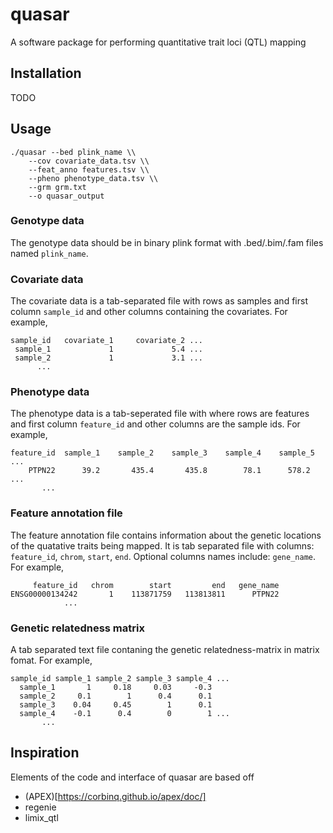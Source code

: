 # quasar

A software package for performing quantitative trait loci (QTL) mapping

## Installation

TODO

## Usage

```
./quasar --bed plink_name \\
    --cov covariate_data.tsv \\ 
    --feat_anno features.tsv \\
    --pheno phenotype_data.tsv \\
    --grm grm.txt
    --o quasar_output
```

### Genotype data

The genotype data should be in binary plink format with .bed/.bim/.fam files named `plink_name`.

### Covariate data

The covariate data is a tab-separated file with rows as samples and first column `sample_id` 
and other columns containing the covariates. For example,

```
sample_id   covariate_1     covariate_2 ...
 sample_1             1             5.4 ...
 sample_2             1             3.1 ...
      ...
```

### Phenotype data

The phenotype data is a tab-seperated file with where rows are features and first column 
`feature_id` and other columns are the sample ids. For example, 

```
feature_id  sample_1    sample_2    sample_3    sample_4    sample_5 ...
    PTPN22      39.2	   435.4       435.8        78.1      578.2 ...
       ...
```

### Feature annotation file

The feature annotation file contains information about the genetic locations of the 
quatative traits being mapped. It is tab separated file with columns: `feature_id`, 
`chrom`, `start`, `end`. Optional columns names include: `gene_name`. For example,

```
     feature_id   chrom        start         end   gene_name
ENSG00000134242       1    113871759   113813811      PTPN22
            ...
```

### Genetic relatedness matrix

A tab separated text file contaning the genetic relatedness-matrix in matrix fomat. 
For example, 

```
sample_id sample_1 sample_2 sample_3 sample_4 ...
  sample_1       1	   0.18     0.03     -0.3 
  sample_2     0.1	      1      0.4      0.1
  sample_3    0.04	   0.45        1      0.1
  sample_4    -0.1	    0.4        0        1 ...
       ...
```

## Inspiration

Elements of the code and interface of quasar are based off

- (APEX)[https://corbinq.github.io/apex/doc/]
- regenie
- limix_qtl


